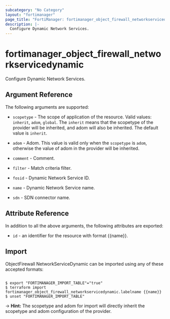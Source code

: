 ```yaml
---
subcategory: "No Category"
layout: "fortimanager"
page_title: "FortiManager: fortimanager_object_firewall_networkservicedynamic"
description: |-
  Configure Dynamic Network Services.
---
```


# fortimanager_object_firewall_networkservicedynamic
Configure Dynamic Network Services.

## Argument Reference


The following arguments are supported:

* `scopetype` - The scope of application of the resource. Valid values: `inherit`, `adom`, `global`. The `inherit` means that the scopetype of the provider will be inherited, and adom will also be inherited. The default value is `inherit`.
* `adom` - Adom. This value is valid only when the `scopetype` is `adom`, otherwise the value of adom in the provider will be inherited.

* `comment` - Comment.
* `filter` - Match criteria filter.
* `fosid` - Dynamic Network Service ID.
* `name` - Dynamic Network Service name.
* `sdn` - SDN connector name.


## Attribute Reference

In addition to all the above arguments, the following attributes are exported:
* `id` - an identifier for the resource with format {{name}}.

## Import

ObjectFirewall NetworkServiceDynamic can be imported using any of these accepted formats:
```

$ export "FORTIMANAGER_IMPORT_TABLE"="true"
$ terraform import fortimanager_object_firewall_networkservicedynamic.labelname {{name}}
$ unset "FORTIMANAGER_IMPORT_TABLE"
```
-> **Hint:** The scopetype and adom for import will directly inherit the scopetype and adom configuration of the provider.
